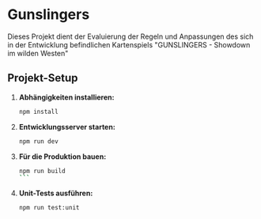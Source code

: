 # Gunslingers

Dieses Projekt dient der Evaluierung der Regeln und Anpassungen des sich in der Entwicklung befindlichen Kartenspiels "GUNSLINGERS - Showdown im wilden Westen"

## Projekt-Setup

1. **Abhängigkeiten installieren:**

   ```bash
   npm install
   ```

2. **Entwicklungsserver starten:**

   ```bash
   npm run dev
   ```

3. **Für die Produktion bauen:**

   ````bash
   npm run build
   ```

   ````

4. **Unit-Tests ausführen:**

   ```bash
   npm run test:unit
   ```
